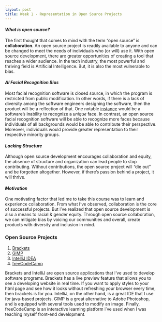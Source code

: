 ```yaml
---
layout: post
title: Week 1 - Representation in Open Source Projects
---
```


#### *What is open source?*
The first thought that comes to mind with the term “open source” is **collaboration**. An open source project is readily available to anyone and can be changed to meet the needs of individuals who (or will) use it. With open source development, there are greater opportunities of creating a tool that reaches a wider audience. In the tech industry, the most powerful and thriving field is Artificial Intelligence. But, it is also the most vulnerable to bias. 

#### *AI Facial Recognition Bias*
Most facial recognition software is closed source, in which the program is restricted from public modification. In other words, if there is a lack of diversity among the software engineers designing the software, then the product will be a reflection of that. One notable [instance](https://www.nytimes.com/2018/02/09/technology/facial-recognition-race-artificial-intelligence.html) would be a software’s inability to recognize a *unique* face. In contrast, an open source facial recognition software will be able to recognize more faces because individuals of all backgrounds would be able to contribute their perspective. Moreover, individuals would provide greater representation to their respective minority groups.

#### *Lacking Structure*
Although open source development encourages collaboration and equity, the absence of structure and organization can lead people to stop contributing. Without contributions, the open source project will “die out” and be forgotten altogether. However, if there’s passion behind a project, it will thrive. 

#### *Motivation*
One motivating factor that led me to take this course was to learn and experience collaboration. From what I’ve observed, collaboration is the core of successful projects. But I’ve realized that open source development is also a means to racial & gender equity. Through open source collaboration, we can mitigate bias by voicing our communities and overall, create products with diversity and inclusion in mind. 

### Open Source Projects
1. [Brackets](http://brackets.io/)
2. [GIMP](https://www.gimp.org/)
3. [IntelliJ IDEA](https://www.jetbrains.com/idea/)
4. [freeCodeCamp](https://www.freecodecamp.org/learn/)

Brackets and IntelliJ are open source applications that I’ve used to develop software programs. Brackets has a live preview feature that allows you to see a developing website in real time. If you want to apply styles to your html page and see how it looks without refreshing your browser every time, then brackets is for you. IntelliJ, on the other hand, is a great IDE that I use for java-based projects. GIMP is a great alternative to Adobe Photoshop, and is equipped with several tools used to modify an image. Finally, freeCodeCamp is an interactive learning platform I’ve used when I was teaching myself front-end development. 
